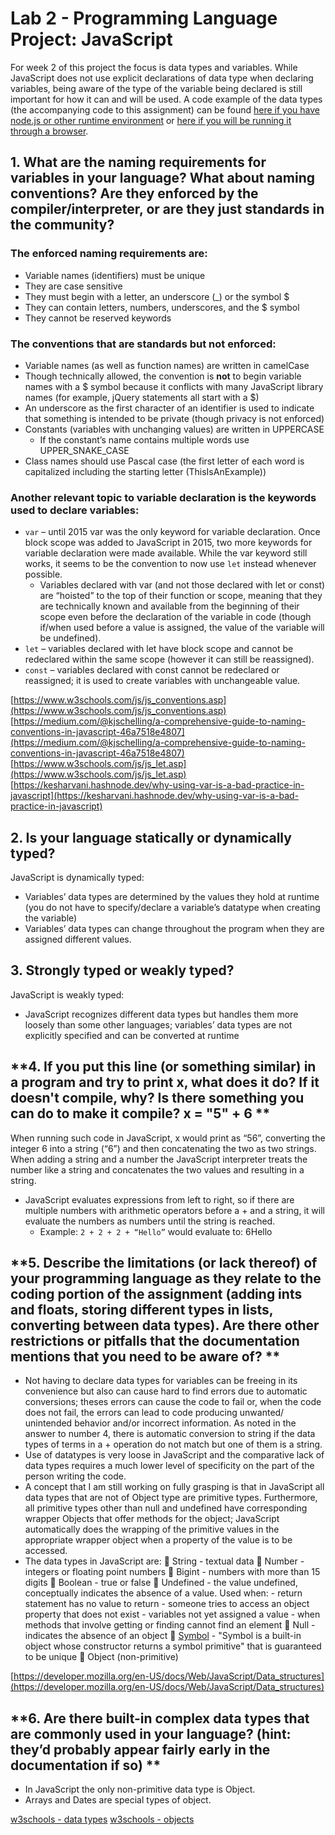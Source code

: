 # Lab 2 - Programming Language Project: JavaScript 

For week 2 of this project the focus is data types and variables. While JavaScript does not use explicit declarations of data type when declaring variables, being aware of the type of the variable being declared is still important for how it can and will be used.
A code example of the data types (the accompanying code to this assignment) can be found [here if you have node.js or other runtime environment](plpLab2.js) or [here if you will be running it through a browser](plpLab2.html).

## **1.	What are the naming requirements for variables in your language? What about naming conventions? Are they enforced by the compiler/interpreter, or are they just standards in the community?**
### The enforced naming requirements are:
- Variable names (identifiers) must be unique
- They are case sensitive
- They must begin with a letter, an underscore (_) or the symbol $
- They can contain letters, numbers, underscores, and the $ symbol
- They cannot be reserved keywords

### The conventions that are standards but not enforced:
- Variable names (as well as function names) are written in camelCase
- Though technically allowed, the convention is **not** to begin variable names with a $ symbol because it conflicts with many JavaScript library names (for example, jQuery statements all start with a $)
- An underscore as the first character of an identifier is used to indicate that something is intended to be private (though privacy is not enforced)
- Constants (variables with unchanging values) are written in UPPERCASE
  - If the constant’s name contains multiple words use UPPER_SNAKE_CASE
- Class names should use Pascal case (the first letter of each word is capitalized including the starting letter (ThisIsAnExample))

### Another relevant topic to variable declaration is the keywords used to declare variables:
- `var` – until 2015 var was the only keyword for variable declaration. Once block scope was added to JavaScript in 2015, two more keywords for variable declaration were made available. While the var keyword still works, it seems to be the convention to now use `let` instead whenever possible.
  - Variables declared with var (and not those declared with let or const) are “hoisted” to the top of their function or scope, meaning that they are technically known and available from the beginning of their scope even before the declaration of the variable in code (though if/when used before a value is assigned, the value of the variable will be undefined).
- `let` – variables declared with let have block scope and cannot be redeclared within the same scope (however it can still be reassigned).
- `const` – variables declared with const cannot be redeclared or reassigned; it is used to create variables with unchangeable value.

[https://www.w3schools.com/js/js_conventions.asp](https://www.w3schools.com/js/js_conventions.asp)
[https://medium.com/@kjschelling/a-comprehensive-guide-to-naming-conventions-in-javascript-46a7518e4807](https://medium.com/@kjschelling/a-comprehensive-guide-to-naming-conventions-in-javascript-46a7518e4807)
[https://www.w3schools.com/js/js_let.asp](https://www.w3schools.com/js/js_let.asp)
[https://kesharvani.hashnode.dev/why-using-var-is-a-bad-practice-in-javascript](https://kesharvani.hashnode.dev/why-using-var-is-a-bad-practice-in-javascript)


## **2.	Is your language statically or dynamically typed?**
JavaScript is dynamically typed:
- Variables’ data types are determined by the values they hold at runtime (you do not have to specify/declare a variable’s datatype when creating the variable)
- Variables’ data types can change throughout the program when they are assigned different values.

## **3.	Strongly typed or weakly typed?**
JavaScript is weakly typed:
- JavaScript recognizes different data types but handles them more loosely than some other languages; variables’ data types are not explicitly specified and can be converted at runtime

## **4.	If you put this line (or something similar) in a program and try to print x, what does it do? If it doesn't compile, why? Is there something you can do to make it compile? x = "5" + 6 **
When running such code in JavaScript, x would print as “56”, converting the integer 6 into a string (“6”) and then concatenating the two as two strings. When adding a string and a number the JavaScript interpreter treats the number like a string and concatenates the two values and resulting in a string.
- JavaScript evaluates expressions from left to right, so if there are multiple numbers with arithmetic operators before a + and a string, it will evaluate the numbers as numbers until the string is reached.
  - Example: `2 + 2 + 2 + “Hello”`    would evaluate to:   6Hello

## **5.	Describe the limitations (or lack thereof) of your programming language as they relate to the coding portion of the assignment (adding ints and floats, storing different types in lists, converting between data types). Are there other restrictions or pitfalls that the documentation mentions that you need to be aware of? **

-	Not having to declare data types for variables can be freeing in its convenience but also can cause hard to find errors due to automatic conversions; theses errors can cause the code to fail or, when the code does not fail, the errors can lead to code producing unwanted/ unintended behavior and/or incorrect information. As noted in the answer to number 4, there is automatic conversion to string if the data types of terms in a + operation do not match but one of them is a string.
-	Use of datatypes is very loose in JavaScript and the comparative lack of data types requires a much lower level of specificity on the part of the person writing the code.
-	A concept that I am still working on fully grasping is that in JavaScript all data types that are not of Object type are primitive types. Furthermore, all primitive types other than null and undefined have corresponding wrapper Objects that offer methods for the object; JavaScript automatically does the wrapping of the primitive values in the appropriate wrapper object when a property of the value is to be accessed.
- The data types in JavaScript are:
    	String - textual data
    	Number - integers or floating point numbers
    	Bigint - numbers with more than 15 digits
    	Boolean - true or false
    	Undefined - the value undefined, conceptually indicates the absence of a value. Used when:
        - return statement has no value to return
        - someone tries to access an object property that does not exist 
        - variables not yet assigned a value
        - when methods that involve getting or finding cannot find an element
    	Null - indicates the absence of an object
    	[Symbol](https://developer.mozilla.org/en-US/docs/Web/JavaScript/Reference/Global_Objects/Symbol) - "Symbol is a built-in object whose constructor returns a symbol primitive" that is guaranteed to be unique
    	Object (non-primitive)

[https://developer.mozilla.org/en-US/docs/Web/JavaScript/Data_structures](https://developer.mozilla.org/en-US/docs/Web/JavaScript/Data_structures)

## **6.	Are there built-in complex data types that are commonly used in your language? (hint: they’d probably appear fairly early in the documentation if so) **
-	In JavaScript the only non-primitive data type is Object.
-	Arrays and Dates are special types of object.

[w3schools - data types](https://www.w3schools.com/js/js_datatypes.asp)
[w3schools - objects](https://www.w3schools.com/js/js_objects.asp)



<!--
Sophie Steinberger
January 28, 2024
Structure and Organization of Programming Language
-->
